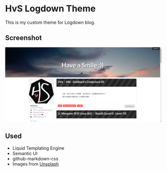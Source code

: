 # HvS Logdown Theme

This is my custom theme for Logdown blog.

## Screenshot

![](screenshot/screenshot.png)

## Used

+ Liquid Templating Engine
+ Semantic UI
+ github-markdown-css
+ Images from [Unsplash](https://unsplash.com/)
